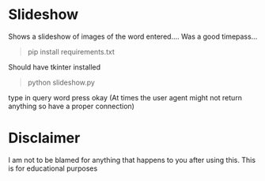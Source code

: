 # Slideshow
Shows a slideshow of images of the word entered.... Was a good timepass...

> pip install requirements.txt

Should have tkinter installed

> python slideshow.py 

type in query word press okay (At times the user agent might not return anything so have a proper connection)

# Disclaimer

I am not to be blamed for anything that happens to you after using this. This is for educational purposes
